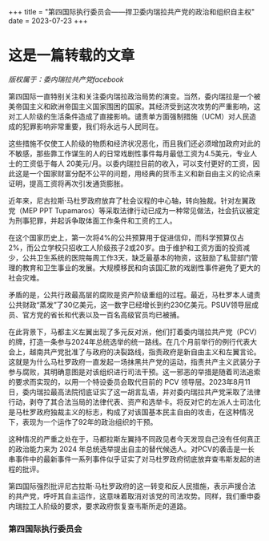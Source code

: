 +++
title = "第四国际执行委员会——捍卫委内瑞拉共产党的政治和组织自主权"
date = 2023-07-23
+++

# 这是一篇转载的文章

*版权属于：委内瑞拉共产党facebook*

第四国际一直特别关注和关注委内瑞拉政治局势的演变。当然，委内瑞拉是一个被美帝国主义和欧洲帝国主义国家围困的国家。其经济受到这次攻势的严重影响，这对工人阶级的生活条件造成了直接影响。谴责单方面强制措施（UCM）对人民造成的犯罪影响非常重要，我们将永远与人民同在。

这些措施不仅使工人阶级的物质和经济状况恶化，而且我们还必须增加政府对此的不敏感，那些靠工作谋生的人的日常戏剧性事件每月最低工资为4.5美元，专业人士的工资低于每人 20美元/月。以委内瑞拉目前的收入，可以支付更好的工资，因此这是一个国家财富分配不公平的问题，用经典的货币主义和新自由主义的论点来证明，提高工资将再次引发通货膨胀。

近年来，尼古拉斯·马杜罗政府放弃了社会议程的中心轴，转向独裁。针对左翼政党（MEP PPT Tupamaros）等采取法律行动已成为一种常见做法，社会抗议被定为刑事犯罪，并起诉争取体面工作条件和工资的工人。 

在这个国家历史上，第一次将4%的公共预算用于促进信仰，而科学预算仅占2%，而公立学校只招收工人阶级孩子2或20岁。由于维护和工资方面的投资减少，公共卫生系统的医院每周工作3天，缺乏最基本的物资，这鼓励了私营部门管理的教育和卫生事业的发展。大规模移民和向该国汇款的戏剧性事件避免了更大的社会灾难。

矛盾的是，公共行政最高层的腐败是资产阶级重组的过程。最近，马杜罗本人谴责公共财政“蒸发”了30亿美元，这一数字已经增长到约230亿美元。PSUV领导层成员、官方党的省长和代表以及一百名高级官员均已被捕。   

在此背景下，马都主义左翼出现了多元反对派，他们打着委内瑞拉共产党（PCV）的牌，打造一条参与2024年总统选举的统一路线。在几个月前举行的例行代表大会上，越南共产党批准了与政府的决裂路线，指责政府是新自由主义和左翼言论。这就是为什么马杜罗政府一直发起一场抹黑共产党的运动，指责共产主义武装分子参与腐败，其明确意图是对该组织进行司法干预。这一邪恶的举措是随着司法追索的要求而实现的，以用一个特设委员会取代目前的 PCV 领导层。2023年8月11日，委内瑞拉最高法院彻底证实了这一胡言乱语，并对委内瑞拉共产党采取了法律行动，剥夺了其合法当局的法律代表、资产和选举卡。将反对它的左派人士司法化是马杜罗政府独裁主义的标志，构成了对该国基本民主自由的攻击，在这种情况下，表现为一个运作了92年的政治组织的干预。 

这种情况的严重之处在于，马都拉斯左翼持不同政见者今天发现自己没有任何真正的政治能力来为 2024 年总统选举提出自主的替代候选人。对PCV的袭击是一长串事件中的最新事件一系列事件似乎证实了对马杜罗政府彻底放弃查韦斯发起的进程的批评。

第四国际强烈批评尼古拉斯·马杜罗政府的这一转变和反人民措施，表示声援合法的共产党，呼吁其自主运作，这意味着取消对该党的司法攻势。同样，我们重申委内瑞拉工人阶级的要求，要求政府恢复查韦斯所走的道路。

### 第四国际执行委员会

